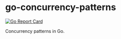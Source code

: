 # go-concurrency-patterns

[![Go Report Card](https://goreportcard.com/badge/github.com/jasonfriedland/go-concurrency-patterns)](https://goreportcard.com/report/github.com/jasonfriedland/go-concurrency-patterns)

Concurrency patterns in Go.

